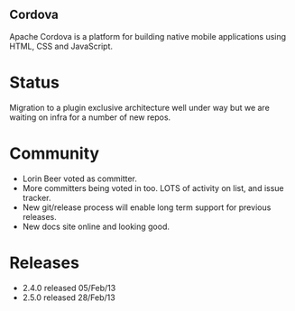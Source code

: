 Cordova
-------

Apache Cordova is a platform for building native mobile applications using HTML, CSS and JavaScript. 

Status
======
 
Migration to a plugin exclusive architecture well under way but we are waiting on infra for a number of new repos. 

Community
=========

- Lorin Beer voted as committer.
- More committers being voted in too. LOTS of activity on list, and issue tracker.
- New git/release process will enable long term support for previous releases.
- New docs site online and looking good.
 
Releases
========

- 2.4.0 released 05/Feb/13
- 2.5.0 released 28/Feb/13
